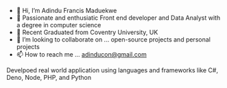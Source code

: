 - 👋 Hi, I’m Adindu Francis Maduekwe
- 👀 Passionate and enthusiatic Front end developer and Data Analyst with a degree in computer science
- 🌱 Recent Graduated from Coventry University, UK
- 💞️ I’m looking to collaborate on ... open-source projects and personal projects
- 📫 How to reach me ... adinducon@gmail.com
 
 Develpoed real world application using languages and frameworks like C#, Deno, Node, PHP, and Python
<!---
francis-del/francis-del is a ✨ special ✨ repository because its `README.md` (this file) appears on your GitHub profile.
You can click the Preview link to take a look at your changes.
--->
